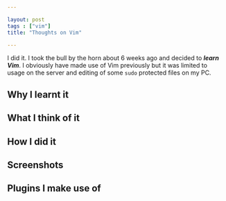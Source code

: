 ```yaml
---

layout: post
tags : ["vim"]
title: "Thoughts on Vim"

---
```


I did it. I took the bull by the horn about 6 weeks ago and decided to ___learn Vim___.
I obviously have made use of Vim previously but it was limited to usage on the server and editing of some `sudo` protected files on my PC.

## Why I learnt it


## What I think of it

## How I did it


## Screenshots


## Plugins I make use of
